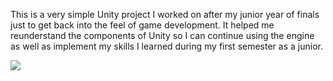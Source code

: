 This is a very simple Unity project I worked on after my junior year of finals just to get back into the feel of game development.
It helped me reunderstand the components of Unity so I can continue using the engine as well as implement my skills I learned during
my first semester as a junior.

![](https://media.giphy.com/media/xrDdo5kuHzwxG/giphy.gif)
